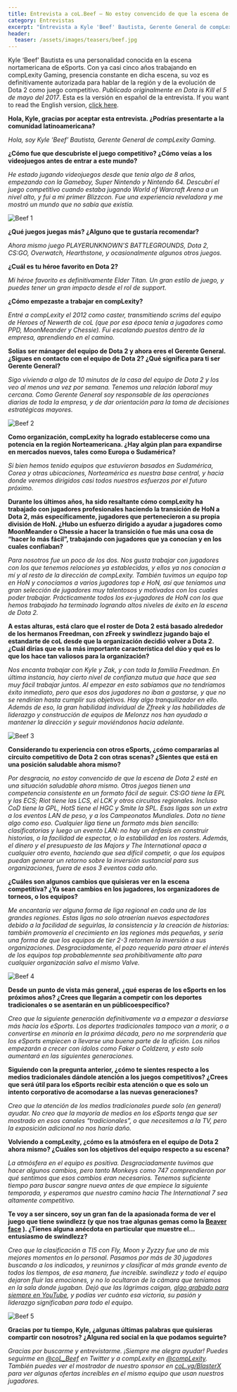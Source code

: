 ```yaml
---
title: Entrevista a coL.Beef — No estoy convencido de que la escena de Dota 2 esté en una posición muy saludable ahora mismo
category: Entrevistas
excerpt: "Entrevista a Kyle 'Beef' Bautista, Gerente General de compLexity, realizada en mayo de 2017."
header:
  teaser: /assets/images/teasers/beef.jpg
---
```


Kyle ‘Beef’ Bautista es una personalidad conocida en la escena nortamericana de eSports. Con ya casi cinco años trabajando en compLexity Gaming, presencia constante en dicha escena, su voz es definitivamente autorizada para hablar de la región y de la evolución de Dota 2 como juego competitivo. _Publicado originalmente en Dota is Kill el 5 de mayo del 2017_. Esta es la versión en español de la entrevista. If you want to read the English version, [click here](interviewing-col-beef).

**Hola, Kyle, gracias por aceptar esta entrevista. ¿Podrías presentarte a la comunidad latinoamericana?**

_Hola, soy Kyle ‘Beef’ Bautista, Gerente General de compLexity Gaming._

**¿Cómo fue que descubriste el juego competitivo? ¿Cómo veías a los videojuegos antes de entrar a este mundo?**

_He estado jugando videojuegos desde que tenía algo de 8 años, empezando con la Gameboy, Super Nintendo y Nintendo 64. Descubrí el juego competitivo cuando estaba jugando World of Warcraft Arena a un nivel alto, y fui a mi primer Blizzcon. Fue una experiencia reveladora y me mostró un mundo que no sabía que existía._

<img src="{{ site.url }}{{ site.baseurl }}/assets/images/posts/beef1.jpg" alt="Beef 1">

**¿Qué juegos juegas más? ¿Alguno que te gustaría recomendar?**

_Ahora mismo juego PLAYERUNKNOWN’S BATTLEGROUNDS, Dota 2, CS:GO, Overwatch, Hearthstone, y ocasionalmente algunos otros juegos._

**¿Cuál es tu héroe favorito en Dota 2?**

_Mi héroe favorito es definitivamente Elder Titan. Un gran estilo de juego, y puedes tener un gran impacto desde el rol de support._

**¿Cómo empezaste a trabajar en compLexity?**

_Entré a compLexity el 2012 como caster, transmitiendo scrims del equipo de Heroes of Newerth de coL (que por esa época tenía a jugadores como PPD, MoonMeander y Chessie). Fui escalando puestos dentro de la empresa, aprendiendo en el camino._

**Solías ser mánager del equipo de Dota 2 y ahora eres el Gerente General. ¿Sigues en contacto con el equipo de Dota 2? ¿Qué significa para ti ser Gerente General?**

_Sigo viviendo a algo de 10 minutos de la casa del equipo de Dota 2 y los veo al menos una vez por semana. Tenemos una relación laboral muy cercana. Como Gerente General soy responsable de las operaciones diarias de toda la empresa, y de dar orientación para la toma de decisiones estratégicas mayores._

<img src="{{ site.url }}{{ site.baseurl }}/assets/images/posts/beef2.jpg" alt="Beef 2">


**Como organización, compLexity ha logrado establecerse como una potencia en la región Norteamericana. ¿Hay algún plan para expandirse en mercados nuevos, tales como Europa o Sudamérica?**

_Si bien hemos tenido equipos que estuvieron basados en Sudamérica, Corea y otras ubicaciones, Norteamérica es nuestra base central, y hacia donde veremos dirigidos casi todos nuestros esfuerzos por el futuro próximo._

**Durante los últimos años, ha sido resaltante cómo compLexity ha trabajado con jugadores profesionales haciendo la transición de HoN a Dota 2, más específicamente, jugadores que pertenecieron a su propia división de HoN. ¿Hubo un esfuerzo dirigido a ayudar a jugadores como MoonMeander o Chessie a hacer la transición o fue más una cosa de “hacer lo más fácil”, trabajando con jugadores que ya conocían y en los cuales confiaban?**

_Para nosotros fue un poco de los dos. Nos gusta trabajar con jugadores con los que tenemos relaciones ya establecidas, y ellos ya nos conocían a mí y al resto de la dirección de compLexity. También tuvimos un equipo top en HoN y conocíamos a varios jugadores top e HoN, así que teníamos una gran selección de jugadores muy talentosos y motivados con los cuales poder trabajar. Prácticamente todos los ex-jugadores de HoN con los que hemos trabajado ha terminado logrando altos niveles de éxito en la escena de Dota 2._

**A estas alturas, está claro que el roster de Dota 2 está basado alrededor de los hermanos Freedman, con zFreek y swindlezz jugando bajo el estandarte de coL desde que la organización decidió volver a Dota 2. ¿Cuál dirías que es la más importante característica del dúo y qué es lo que los hace tan valiosos para la organización?**

_Nos encanta trabajar con Kyle y Zak, y con toda la familia Freedman. En última instancia, hay cierto nivel de confianza mutua que hace que sea muy fácil trabajar juntos. Al empezar en esto sabíamos que no tendríamos éxito inmediato, pero que esos dos jugadores no iban a gastarse, y que no se rendirían hasta cumplir sus objetivos. Hay algo tranquilizador en ello. Además de eso, la gran habilidad individual de Zfreek y las habilidades de liderazgo y construcción de equipos de Melonzz nos han ayudado a mantener la dirección y seguir moviéndonos hacia adelante._

<img src="{{ site.url }}{{ site.baseurl }}/assets/images/posts/beef3.jpg" alt="Beef 3">

**Considerando tu experiencia con otros eSports, ¿cómo compararías al circuito competitivo de Dota 2 con otras scenas? ¿Sientes que está en una posición saludable ahora mismo?**

_Por desgracia, no estoy convencido de que la escena de Dota 2 esté en una situación saludable ahora mismo. Otros juegos tienen una competencia consistente en un formato fácil de seguir. CS:GO tiene la EPL y las ECS; Riot tiene las LCS, el  LCK y otros circuitos regionales. Incluso CoD tiene la GPL, HotS tiene el HGC y Smite la SPL. Esas ligas son un extra a los eventos LAN de peso, y a los Campeonatos Mundiales. Dota no tiene algo como eso. Cualquier liga tiene un formato más bien sencillo: clasificatorias y luego un evento LAN: no hay un énfasis en construir historias, o la facilidad de espectar, o la estabilidad en los rosters. Además, el dinero y el presupuesto de las Majors y The International opaca a cualquier otro evento, haciendo que sea difícil competir, o que los equipos puedan generar un retorno sobre la inversión sustancial para sus organizaciones, fuera de esos 3 eventos cada año._

**¿Cuáles son algunos cambios que quisieras ver en la escena competitiva? ¿Ya sean cambios en los jugadores, los organizadores de torneos, o los equipos?**

_Me encantaría ver alguna forma de liga regional en cada una de las grandes regiones. Estas ligas no solo atraerían nuevos espectadores debido a la facilidad de seguirlas, la consistencia y la creación de historias: también promovería el crecimiento en las regiones más pequeñas, y sería una forma de que los equipos de tier 2-3 retornen la inversión a sus organizaciones. Desgraciadamente, el pozo requerido para atraer el interés de los equipos top probablemennte sea prohibitivamente alto para cualquier organización salvo el mismo Valve._

<img src="{{ site.url }}{{ site.baseurl }}/assets/images/posts/beef4.jpg" alt="Beef 4">

**Desde un punto de vista más general, ¿qué esperas de los eSports en los próximos años? ¿Crees que llegarán a competir con los deportes tradicionales o se asentarán en un públicoespecífico?**

_Creo que la siguiente generación definitivamente va a empezar a desviarse más hacia los eSports. Los deportes tradicionales tampoco van a morir, o a convertirse en minoría en la próxima década, pero no me sorprendería que los eSports empiecen a llevarse una buena parte de la afición. Los niños empezarán a crecer con ídolos como Faker o Coldzera, y esto solo aumentará en las siguientes generaciones._

**Siguiendo con la pregunta anterior, ¿cómo te sientes respecto a los medios tradicionales dándole atención a los juegos competitivos? ¿Crees que será útil para los eSports recibir esta atención o que es solo un intento corporativo de acomodarse a las nuevas generaciones?**

_Creo que la atención de los medios tradicionales puede solo (en general) ayudar. No creo que la mayoría de medios en los eSports tenga que ser mostrado en esos canales “tradicionales”, o que necesitemos a la TV, pero la exposición adicional no nos haría daño._

**Volviendo a compLexity, ¿cómo es la atmósfera en el equipo de Dota 2 ahora mismo? ¿Cuáles son los objetivos del equipo respecto a su escena?**

_La atmósfera en el equipo es positiva. Desgraciadamente tuvimos que hacer algunos cambios, pero tanto Monkeys como 747 comprendieron por qué sentimos que esos cambios eran necesarios. Tenemos suficiente tiempo para buscar sangre nueva antes de que empiece la siguiente temporada, y esperamos que nuestro camino hacia The International 7 sea altamente competitivo._

**Te voy a ser sincero, soy un gran fan de la apasionada forma de ver el juego que tiene swindlezz (y que nos trae algunas gemas como la [Beaver face](https://www.youtube.com/watch?v=Vkor8_LJr4A) ). ¿Tienes alguna anécdota en particular que muestre el… entusiasmo de swindlezz?**

_Creo que la clasificación a TI5 con Fly, Moon y Zyzzy fue uno de mis mejores momentos en lo personal. Pasamos por más de 30 jugadores buscando a los indicados, y reunirnos y clasificar al más grande evento de todos los tiempos, de esa manera, fue increíble. swindlezz y todo el equipo dejaron fluir las emociones, y no lo ocultaron de la cámara que teníamos en la sala donde jugaban. Dejó que las lágrimas caigan, [algo grabado para siempre en YouTube](https://www.youtube.com/watch?v=K2mJgIVqwDg), y podías ver cuánto esa victoria, su pasión y liderazgo significaban para todo el equipo._

<img src="{{ site.url }}{{ site.baseurl }}/assets/images/posts/beef5.jpg" alt="Beef 5">

**Gracias por tu tiempo, Kyle, ¿algunas últimas palabras que quisieras compartir con nosotros? ¿Alguna red social en la que podamos seguirte?**

_Gracias por buscarme y entrevistarme. ¡Siempre me alegra ayudar! Puedes seguirme en  [@coL_Beef](https://twitter.com/coL_Beef) en Twitter y a compLexity en [@compLexity](https://twitter.com/compLexity). También puedes ver el mostrador de nuestro sponsor en [coL.vg/BlasterX](http://coL.vg/BlasterX) para ver algunas ofertas increíbles en el mismo equipo que usan nuestros jugadores._